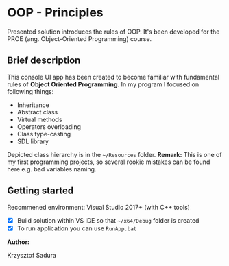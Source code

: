 # OOP - Principles
Presented solution introduces the rules of OOP. It's been developed for the PROE (ang. Object-Oriented Programming) course.
## Brief description
This console UI app has been created to become familiar with fundamental rules of **Object Oriented Programming**. In my program I focused on following things:

* Inheritance
* Abstract class
* Virtual methods
* Operators overloading
* Class type-casting
* SDL library

Depicted class hierarchy is in the ```~/Resources``` folder. **Remark:** This is one of my first programming projects, so several rookie mistakes can be found here e.g. bad variables naming.
<!--
|![](./Resources/ClassHierarchy.png)|
|:-------------------------:|
|*Class hierarchy*|
-->
## Getting started
Recommened environment: Visual Studio 2017+ (with C++ tools)
- [X] Build solution within VS IDE so that ```~/x64/Debug``` folder is created
- [X] To run application you can use ```RunApp.bat```

**Author:**

Krzysztof Sadura
